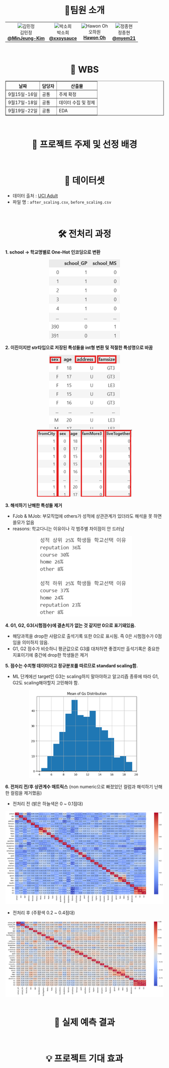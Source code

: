 #  <div align="center"> 🙋팀원 소개   </div> 
<div align="center">
  <table>
  <tr>
    <td align="center"> 
      <img src="https://avatars.githubusercontent.com/u/79193369?v=4" width="100px;" alt="김민정"/>   
      <br/>
      김민정
      <br/>
      <a href="https://github.com/MinJeung-Kim"><b>@MinJeung-Kim</b></a> 
    </td> 
   <td align="center"> 
      <img src="https://avatars.githubusercontent.com/u/156564995?v=4" width="100px;" alt="박소희"/>   
      <br/>
      박소희
      <br/>
      <a href="https://github.com/xxoysauce"><b>@xxoysauce</b></a> 
    </td> 
   <td align="center"> 
      <img src="https://avatars.githubusercontent.com/u/181833818?v=4" width="100px;" alt="Hawon Oh"/>  
      <br/> 
      오하원
      <br/>
      <a href="https://github.com/Hawon-Oh"><b>Hawon Oh</b></a> 
    </td> 
    <td align="center"> 
      <img src="https://avatars.githubusercontent.com/u/227073315?v=4" width="100px;" alt="정종현"/>   
      <br/>
      정종현
      <br/>
      <a href="https://github.com/myem21"><b>@myem21</b></a> 
    </td>
  </tr>
</table>
</div>

<br />

#  <div align="center"> 📆 WBS   </div>  
<div align="center">
<table border="1">
  <thead>
    <tr>
      <th>날짜</th>
      <th>담당자</th>
      <th>산출물</th>
    </tr>
  </thead>
  <tbody>
    <tr>
      <td>9월15일-16일</td>
      <td>공통</td>
      <td>주제 확정</td>
    </tr>
    <tr>
      <td>9월17일-18일</td>
      <td>공통</td>
      <td>데이터 수집 및 정제</td>
    </tr>
    <tr>
      <td>9월19일-22일</td>
      <td>공통</td>
      <td>EDA</td>
    </tr>
  </tbody>
</table>
</div>


<br />

#  <div align="center"> 🚩 프로젝트 주제 및 선정 배경  </div>  

<br />


#  <div align="center"> 📑 데이터셋 </div>  
- 데이터 출처 : [UCI Adult](https://archive.ics.uci.edu/datasets?skip=0&take=10&sort=desc&orderBy=NumHits&search=Student+Performance)
- 파일 명 : `after_scaling.csv`, `before_scaling.csv` 

<br />

#  <div align="center"> 🛠️ 전처리 과정 </div>    
**1. school &rarr; 학교명별로 One-Hot 인코딩으로 변환**
<div align="center"><img src="images/image-0.png" width="45%"/> </div>

**2. 이진이지만 str타입으로 저장된 특성들을 int형 변환 및 적절한 특성명으로 바꿈**
<div align="center"><img src="images/image-1.png" width="45%"/> </div>
<div align="center"><img src="images/image-3.png" width="60%"/> </div>

**3. 해석하기 난해한 특성들 제거**
- FJob & MJob: 부모직업에 others가 성적에 상관관계가 있더라도 해석을 못 하면 쓸모가 없음
- reasons: 학교다니는 이유이나 각 범주별 차이점이 안 드러남
<div align="center"><img src="images/image-4.png" width="60%"/> </div>

**4. G1, G2, G3(시험점수)에 결손치가 없는 것 같지만 0으로 표기돼있음.**
- 해당과목을 drop한 사람으로 출석기록 또한 0으로 표시됨. 즉 0은 시험점수가 0점임을 의미하지 않음.
- G1, G2 점수가 비슷하니 평균값으로 G3를 대처하면 좋겠지만 출석기록은 중요한 지표이기에 중간에 drop한 학생들은 제거

**5. 점수는 수치형 데이터이고 정규분포를 따르므로 standard scaling함.**
- ML 단계에선 target인 G3는 scaling하지 말아야하고 알고리즘 종류에 따라 G1, G2도 scaling해야할지 고민해야 함.

<div align="center"><img src="images/image-5.png" width="70%"/> </div>

**6. 전처리 전/후 상관계수 매트릭스** (non numeric으로 빠졌었던 컬럼과 해석하기 난해한 컬럼을 제거했음)
- 전처리 전 (밝은 하늘색은 0 ~ 0.1점대)

<div align="center"><img src="images/image-7.png" width="100%"/> </div>

- 전처리 후 (주황색 0.2 ~ 0.4점대)
<div align="center"><img src="images/image.png" width="100%"/> </div>
<br />

#  <div align="center"> 🌟 실제 예측 결과 </div>  

<br />

#  <div align="center"> 💡 프로젝트 기대 효과 </div>     
